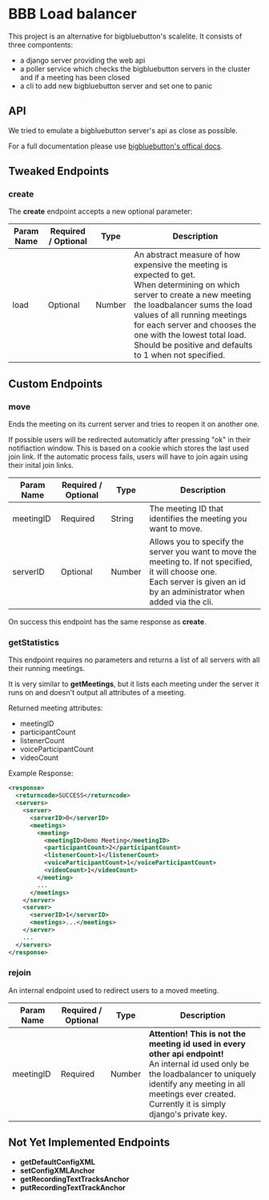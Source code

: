 # BBB Load balancer

This project is an alternative for bigbluebutton's scalelite.
It consists of three compontents:
  - a django server providing the web api
  - a poller service which checks the bigbluebutton servers in the cluster and if a meeting has been closed
  - a cli to add new bigbluebutton server and set one to panic

## API

We tried to emulate a bigbluebutton server's api as close as possible.

For a full documentation please use [bigbluebutton's offical docs](https://docs.bigbluebutton.org/dev/api.html).

## Tweaked Endpoints

### create

The **create** endpoint accepts a new optional parameter:

Param Name | Required / Optional | Type   | Description
-----------|---------------------|--------|----------------
load       | Optional            | Number | An abstract measure of how expensive the meeting is expected to get. <br> When determining on which server to create a new meeting the loadbalancer sums the load values of all running meetings for each server and chooses the one with the lowest total load. <br> Should be positive and defaults to 1 when not specified.

## Custom Endpoints

### move

Ends the meeting on its current server and tries to reopen it on another one.

If possible users will be redirected automaticly after pressing "ok" in their notifiaction window. This is based on a cookie which stores the last used join link. If the automatic process fails, users will have to join again using their inital join links.

Param Name | Required / Optional | Type   | Description
-----------|---------------------|--------|----------------
meetingID  | Required            | String | The meeting ID that identifies the meeting you want to move.
serverID   | Optional            | Number | Allows you to specify the server you want to move the meeting to. If not specified, it will choose one. <br> Each server is given an id by an administrator when added via the cli.

On success this endpoint has the same response as **create**.

### getStatistics

This endpoint requires no parameters and returns a list of all servers with all their running meetings.

It is very similar to **getMeetings**, but it lists each meeting under the server it runs on and doesn't output all attributes of a meeting.

Returned meeting attributes:
  - meetingID
  - participantCount
  - listenerCount
  - voiceParticipantCount
  - videoCount

Example Response:
```xml
<response>
  <returncode>SUCCESS</returncode>
  <servers>
    <server>
      <serverID>0</serverID>
      <meetings>
        <meeting>
          <meetingID>Demo Meeting</meetingID>
          <participantCount>2</participantCount>
          <listenerCount>1</listenerCount>
          <voiceParticipantCount>1</voiceParticipantCount>
          <videoCount>1</videoCount>
        </meeting>
        ...
      </meetings>
    </server>
    <server>
      <serverID>1</serverID>
      <meetings>...</meetings>
    </server>
    ...
  </servers>
</response>
```

### rejoin

An internal endpoint used to redirect users to a moved meeting.

Param Name | Required / Optional | Type   | Description
-----------|---------------------|--------|-------------
meetingID  | Required            | Number | **Attention! This is not the meeting id used in every other api endpoint!** <br> An internal id used only be the loadbalancer to uniquely identify any meeting in all meetings ever created. <br> Currently it is simply django's private key.

## Not Yet Implemented Endpoints

- **getDefaultConfigXML**
- **setConfigXMLAnchor**
- **getRecordingTextTracksAnchor**
- **putRecordingTextTrackAnchor**
